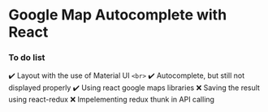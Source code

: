 # Google Map Autocomplete with React
### To do list
✔️ Layout with the use of Material UI `<br>`
✔️ Autocomplete, but still not displayed properly
✔️ Using react google maps libraries
❌ Saving the result using react-redux
❌ Impelementing redux thunk in API calling
